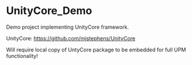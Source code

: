 # UnityCore_Demo
Demo project implementing UnityCore framework.

UnityCore: https://github.com/mjstephens/UnityCore

Will require local copy of UntyCore package to be embedded for full UPM functionality!

